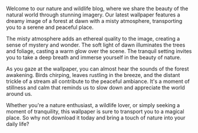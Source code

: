 <!--
Write me content for website with wallpaper "A dreamy image of a forest at dawn with a misty atmosphere for a nature or wildlife blog"
-->

<!--font:Poppins-->

Welcome to our nature and wildlife blog, where we share the beauty of the natural world through stunning imagery. Our latest wallpaper features a dreamy image of a forest at dawn with a misty atmosphere, transporting you to a serene and peaceful place.

The misty atmosphere adds an ethereal quality to the image, creating a sense of mystery and wonder. The soft light of dawn illuminates the trees and foliage, casting a warm glow over the scene. The tranquil setting invites you to take a deep breath and immerse yourself in the beauty of nature.

As you gaze at the wallpaper, you can almost hear the sounds of the forest awakening. Birds chirping, leaves rustling in the breeze, and the distant trickle of a stream all contribute to the peaceful ambiance. It's a moment of stillness and calm that reminds us to slow down and appreciate the world around us.

Whether you're a nature enthusiast, a wildlife lover, or simply seeking a moment of tranquility, this wallpaper is sure to transport you to a magical place. So why not download it today and bring a touch of nature into your daily life?
